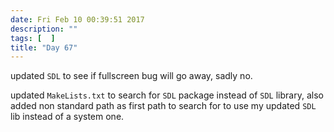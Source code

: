 ```yaml
---
date: Fri Feb 10 00:39:51 2017
description: ""
tags: [  ]
title: "Day 67"
---
```

updated `SDL` to see if fullscreen bug will go away, sadly no.

updated `MakeLists.txt` to search for `SDL` package instead of `SDL` library, also added non standard path as first path to search for to use my updated `SDL` lib instead of a system one.

